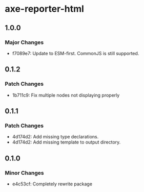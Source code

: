 # axe-reporter-html

## 1.0.0

### Major Changes

- f7089e7: Update to ESM-first. CommonJS is still supported.

## 0.1.2

### Patch Changes

- 1b711c9: Fix multiple nodes not displaying properly

## 0.1.1

### Patch Changes

- 4d174d2: Add missing type declarations.
- 4d174d2: Add missing template to output directory.

## 0.1.0

### Minor Changes

- e4c53cf: Completely rewrite package
